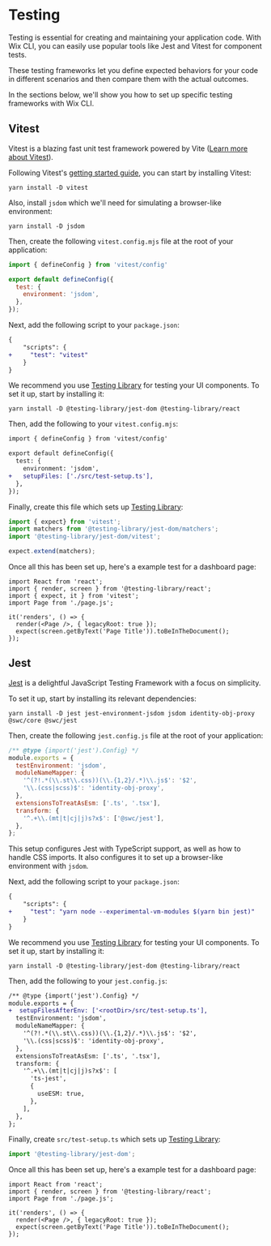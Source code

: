 # Testing

Testing is essential for creating and maintaining your application code. With Wix CLI, you can easily use popular tools like Jest and Vitest for component tests.

These testing frameworks let you define expected behaviors for your code in different scenarios and then compare them with the actual outcomes.

In the sections below, we'll show you how to set up specific testing frameworks with Wix CLI.

## Vitest

Vitest is a blazing fast unit test framework powered by Vite ([Learn more about Vitest](https://vitest.dev/guide/why.html)).

Following Vitest's [getting started guide](https://vitest.dev/guide/), you can start by installing Vitest:

```
yarn install -D vitest
```

Also, install `jsdom` which we'll need for simulating a browser-like environment:

```
yarn install -D jsdom
```

Then, create the following `vitest.config.mjs` file at the root of your application:

```javascript
import { defineConfig } from 'vitest/config'

export default defineConfig({
  test: {
    environment: 'jsdom',
  },
});
```

Next, add the following script to your `package.json`:

```diff
{
    "scripts": {
+     "test": "vitest"
    }
}
```

We recommend you use [Testing Library](https://testing-library.com/) for testing your UI components. To set it up, start by installing it:

```
yarn install -D @testing-library/jest-dom @testing-library/react
```

Then, add the following to your `vitest.config.mjs`:

```diff
import { defineConfig } from 'vitest/config'

export default defineConfig({
  test: {
    environment: 'jsdom',
+   setupFiles: ['./src/test-setup.ts'],
  },
});
```

Finally, create this file which sets up [Testing Library](https://testing-library.com/):

```typescript
import { expect} from 'vitest';
import matchers from '@testing-library/jest-dom/matchers';
import '@testing-library/jest-dom/vitest';

expect.extend(matchers);
```

Once all this has been set up, here's a example test for a dashboard page:

```tsx
import React from 'react';
import { render, screen } from '@testing-library/react';
import { expect, it } from 'vitest';
import Page from './page.js';

it('renders', () => {
  render(<Page />, { legacyRoot: true });
  expect(screen.getByText('Page Title')).toBeInTheDocument();
});
```

## Jest

[Jest](https://jestjs.io/) is a delightful JavaScript Testing Framework with a focus on simplicity.

To set it up, start by installing its relevant dependencies:

```
yarn install -D jest jest-environment-jsdom jsdom identity-obj-proxy @swc/core @swc/jest
```

Then, create the following `jest.config.js` file at the root of your application:

```javascript
/** @type {import('jest').Config} */
module.exports = {
  testEnvironment: 'jsdom',
  moduleNameMapper: {
    '^(?!.*(\\.st\\.css))(\\.{1,2}/.*)\\.js$': '$2',
    '\\.(css|scss)$': 'identity-obj-proxy',
  },
  extensionsToTreatAsEsm: ['.ts', '.tsx'],
  transform: {
    '^.+\\.(mt|t|cj|j)s?x$': ['@swc/jest'],
  },
};
```

This setup configures Jest with TypeScript support, as well as how to handle CSS imports. It also configures it to set up a browser-like environment with `jsdom`.

Next, add the following script to your `package.json`:

```diff
{
    "scripts": {
+     "test": "yarn node --experimental-vm-modules $(yarn bin jest)"
    }
}
```

We recommend you use [Testing Library](https://testing-library.com/) for testing your UI components. To set it up, start by installing it:

```
yarn install -D @testing-library/jest-dom @testing-library/react
```

Then, add the following to your `jest.config.js`:

```diff
/** @type {import('jest').Config} */
module.exports = {
+  setupFilesAfterEnv: ['<rootDir>/src/test-setup.ts'],
  testEnvironment: 'jsdom',
  moduleNameMapper: {
    '^(?!.*(\\.st\\.css))(\\.{1,2}/.*)\\.js$': '$2',
    '\\.(css|scss)$': 'identity-obj-proxy',
  },
  extensionsToTreatAsEsm: ['.ts', '.tsx'],
  transform: {
    '^.+\\.(mt|t|cj|j)s?x$': [
      'ts-jest',
      {
        useESM: true,
      },
    ],
  },
};
```

Finally, create `src/test-setup.ts` which sets up [Testing Library](https://testing-library.com/):

```typescript
import '@testing-library/jest-dom';
```

Once all this has been set up, here's a example test for a dashboard page:

```tsx
import React from 'react';
import { render, screen } from '@testing-library/react';
import Page from './page.js';

it('renders', () => {
  render(<Page />, { legacyRoot: true });
  expect(screen.getByText('Page Title')).toBeInTheDocument();
});
```
